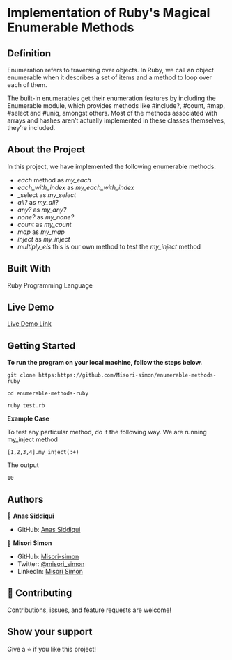 # Implementation of Ruby's Magical Enumerable Methods

## Definition

Enumeration refers to traversing over objects. In Ruby, we call an object enumerable when it describes a set of items and a method to loop over each of them.

The built-in enumerables get their enumeration features by including the Enumerable module, which provides methods like #include?, #count, #map, #select and #uniq, amongst others. Most of the methods associated with arrays and hashes aren’t actually implemented in these classes themselves, they’re included. 

## About the Project

In this project, we have implemented the following enumerable methods:
- _each_ method as _my_each_
- _each_with_index_ as _my_each_with_index_
- _select as _my_select_
- _all?_ as _my_all?_
- _any?_ as _my_any?_
- _none?_ as _my_none?_
- _count_ as _my_count_
- _map_ as _my_map_
- _inject_ as _my_inject_
- _multiply_els_ this is our own method to test the _my_inject_ method

## Built With

 Ruby Programming Language

## Live Demo

[Live Demo Link](https://repl.it/@smcommits/EnumerableMethods#main.rb)


## Getting Started

**To run the program on your local machine, follow the steps below.**

```
git clone https:https://github.com/Misori-simon/enumerable-methods-ruby
```

```
cd enumerable-methods-ruby
```

```
ruby test.rb
```

**Example Case**

To test any particular method, do it the following way. We are running my_inject method
```
[1,2,3,4].my_inject(:+)
```
The output
```
10
```


## Authors

👤 **Anas Siddiqui**

- GitHub: [Anas Siddiqui](https://github.com/smcommits)


👤 **Misori Simon**

  - GitHub: [Misori-simon](https://github.com/Misori-simon/)
  - Twitter: [@misori_simon](https://twitter.com/misori_simon)
  - LinkedIn: [Misori Simon](https://cm.linkedin.com/in/misori-simon-05906219b)

## 🤝 Contributing

Contributions, issues, and feature requests are welcome!

## Show your support

Give a ⭐️ if you like this project!


